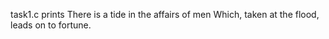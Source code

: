 task1.c prints There is a tide in the affairs of men Which, taken at the flood, leads on to fortune.

